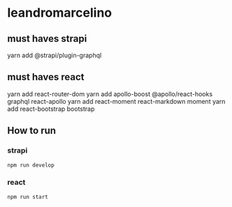 # leandromarcelino

## must haves strapi 
yarn add @strapi/plugin-graphql

## must haves react
yarn add react-router-dom
yarn add apollo-boost @apollo/react-hooks graphql react-apollo
yarn add react-moment react-markdown moment
yarn add react-bootstrap bootstrap

## How to run

### strapi
`
npm run develop
`

### react
`
npm run start
`
